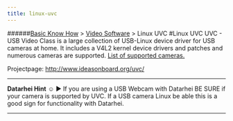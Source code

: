 ```yaml
---
title: linux-uvc
---
```

######[Basic Know How](../wiki/basic-know-how.html) > [Video Software](../wiki/video-software.html) > Linux UVC
#Linux UVC
UVC - USB Video Class is a large collection of USB-Linux device driver for USB cameras at home.
It includes a V4L2 kernel device drivers and patches and numerous cameras are supported.  <a 
href="http://www.ideasonboard.org/uvc/#devices" target="_blank">List of supported cameras.</a>

Projectpage: <a href="http://www.ideasonboard.org/uvc/" target="_blank">http://www.ideasonboard.org/uvc/</a>  

---
**Datarhei Hint** ☺ ► If you are using a USB Webcam with Datarhei BE SURE if your camera is supported by UVC. If a USB camera Linux be able this is a good sign for functionality with Datarhei. 

---
